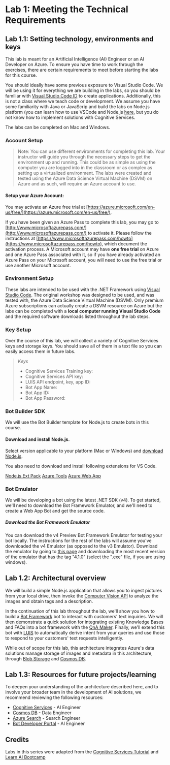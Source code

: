 # Lab 1: Meeting the Technical Requirements

## Lab 1.1: Setting technology, environments and keys

This lab is meant for an Artificial Intelligence (AI) Engineer or an AI Developer on Azure. To ensure you have time to work through the exercises, there are certain requirements to meet before starting the labs for this course.

You should ideally have some previous exposure to Visual Studio Code. We will be using it for everything we are building in the labs, so you should be familiar with [Visual Studio Code ID](https://visualstudio.microsoft.com/) to create applications. Additionally, this is not a class where we teach code or development. We assume you have some familiarity with Java or JavaScrip and build the labs on Node.js platform (you can learn how to use VSCode and Node.js [here](https://channel9.msdn.com/Blogs/cloud-with-a-silver-lining/hello-visual-studio-code-nodejs?term=Nodejs%20%20Fundamentals&lang-en=true), but you do not know how to implement solutions with Cognitive Services.

The labs can be completed on Mac and Windows.

### Account Setup

> Note: You can use different environments for completing this lab.  Your instructor will guide you through the necessary steps to get the environment up and running.   This could be as simple as using the computer you are logged into in the classroom or as complex as setting up a virtualized environment.  The labs were created and tested using the Azure Data Science Virtual Machine (DSVM) on Azure and as such, will require an Azure account to use.

#### Setup your Azure Account:

You may activate an Azure free trial at [https://azure.microsoft.com/en-us/free/](https://azure.microsoft.com/en-us/free/).

If you have been given an Azure Pass to complete this lab, you may go to [http://www.microsoftazurepass.com/](http://www.microsoftazurepass.com/) to activate it.  Please follow the instructions at [https://www.microsoftazurepass.com/howto](https://www.microsoftazurepass.com/howto), which document the activation process.  A Microsoft account may have **one free trial** on Azure and one Azure Pass associated with it, so if you have already activated an Azure Pass on your Microsoft account, you will need to use the free trial or use another Microsoft account.

### Environment Setup

These labs are intended to be used with the .NET Framework using [Visual Studio Code](https://code.visualstudio.com/Download). The original workshop was designed to be used, and was tested with, the Azure Data Science Virtual Machine (DSVM).  Only premium Azure subscriptions can actually create a DSVM resource on Azure but the labs can be completed with a **local computer running Visual Studio Code** and the required software downloads listed throughout the lab steps.

### Key Setup

Over the course of this lab, we will collect a variety of Cognitive Services keys and storage keys. You should save all of them in a text file so you can easily access them in future labs.

>_Keys_
>
>- Cognitive Services Training key:
>- Cognitive Services API key:
>- LUIS API endpoint, key, app ID:
>- Bot App Name:
>- Bot App ID:
>- Bot App Password:

### Bot Builder SDK

We will use the Bot Builder template for Node.js to create bots in this course.

#### Download and install Node.js.

Select version applicable to your platform (Mac or Windows) and [download Node.js](https://nodejs.org/en/download/).  


You also need to download and install following extensions for VS Code.

[Node.js Ext Pack](https://marketplace.visualstudio.com/items?itemName=waderyan.nodejs-extension-pack)
[Azure Tools](https://marketplace.visualstudio.com/items?itemName=ms-vscode.vscode-node-azure-pack)
[Azure Web App](https://marketplace.visualstudio.com/items?itemName=ms-azuretools.vscode-azureappservice)

### Bot Emulator

We will be developing a bot using the latest .NET SDK (v4).  To get started, we'll need to download the Bot Framework Emulator, and we'll need to create a Web App Bot and get the source code.

##### Download the Bot Framework Emulator

You can download the v4 Preview Bot Framework Emulator for testing your bot locally. The instructions for the rest of the labs will assume you've downloaded the v4 Emulator (as opposed to the v3 Emulator). Download the emulator by going to [this page](https://github.com/Microsoft/BotFramework-Emulator/releases) and downloading the most recent version of the emulator that has the tag "4.1.0" (select the ".exe" file, if you are using windows).

## Lab 1.2: Architectural overview

We will build a simple Node.js application that allows you to ingest pictures from your local drive, then invoke the [Computer Vision API](https://www.microsoft.com/cognitive-services/en-us/computer-vision-api) to analyze the images and obtain tags and a description.

In the continuation of this lab throughout the lab, we'll show you how to build a [Bot Framework](https://dev.botframework.com/) bot to interact with customers' text inquiries. We will then demonstrate a quick solution for integrating existing Knowledge Bases and FAQs into a bot framework with the [QnA Maker](https://docs.microsoft.com/en-us/azure/cognitive-services/qnamaker/overview/overview). Finally, we'll extend this bot with [LUIS](https://www.microsoft.com/cognitive-services/en-us/language-understanding-intelligent-service-luis) to automatically derive intent from your queries and use those to respond to your customers' text requests intelligently.

While out of scope for this lab, this architecture integrates Azure's data solutions manage storage of images and metadata in this architecture, through [Blob Storage]((https://docs.microsoft.com/en-us/azure/storage/blobs/storage-quickstart-blobs-nodejs)) and [Cosmos DB](https://docs.microsoft.com/en-us/azure/cosmos-db/sql-api-nodejs-get-started).


## Lab 1.3: Resources for future projects/learning

To deepen your understanding of the architecture described here, and to involve your broader team in the development of AI solutions, we recommend reviewing the following resources:

- [Cognitive Services](https://www.microsoft.com/cognitive-services) - AI Engineer
- [Cosmos DB](https://docs.microsoft.com/en-us/azure/cosmos-db/) - Data Engineer
- [Azure Search](https://azure.microsoft.com/en-us/services/search/) - Search Engineer
- [Bot Developer Portal](http://dev.botframework.com) - AI Engineer


## Credits

Labs in this series were adapted from the [Cognitive Services Tutorial](https://github.com/noodlefrenzy/CognitiveServicesTutorial) and [Learn AI Bootcamp](https://github.com/Azure/LearnAI-Bootcamp)
